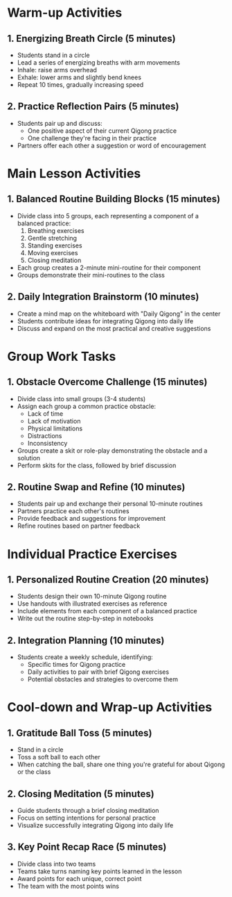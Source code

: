 # Warm-up Activities

## 1. Energizing Breath Circle (5 minutes)
- Students stand in a circle
- Lead a series of energizing breaths with arm movements
- Inhale: raise arms overhead
- Exhale: lower arms and slightly bend knees
- Repeat 10 times, gradually increasing speed

## 2. Practice Reflection Pairs (5 minutes)
- Students pair up and discuss:
  * One positive aspect of their current Qigong practice
  * One challenge they're facing in their practice
- Partners offer each other a suggestion or word of encouragement

# Main Lesson Activities

## 1. Balanced Routine Building Blocks (15 minutes)
- Divide class into 5 groups, each representing a component of a balanced practice:
  1. Breathing exercises
  2. Gentle stretching
  3. Standing exercises
  4. Moving exercises
  5. Closing meditation
- Each group creates a 2-minute mini-routine for their component
- Groups demonstrate their mini-routines to the class

## 2. Daily Integration Brainstorm (10 minutes)
- Create a mind map on the whiteboard with "Daily Qigong" in the center
- Students contribute ideas for integrating Qigong into daily life
- Discuss and expand on the most practical and creative suggestions

# Group Work Tasks

## 1. Obstacle Overcome Challenge (15 minutes)
- Divide class into small groups (3-4 students)
- Assign each group a common practice obstacle:
  * Lack of time
  * Lack of motivation
  * Physical limitations
  * Distractions
  * Inconsistency
- Groups create a skit or role-play demonstrating the obstacle and a solution
- Perform skits for the class, followed by brief discussion

## 2. Routine Swap and Refine (10 minutes)
- Students pair up and exchange their personal 10-minute routines
- Partners practice each other's routines
- Provide feedback and suggestions for improvement
- Refine routines based on partner feedback

# Individual Practice Exercises

## 1. Personalized Routine Creation (20 minutes)
- Students design their own 10-minute Qigong routine
- Use handouts with illustrated exercises as reference
- Include elements from each component of a balanced practice
- Write out the routine step-by-step in notebooks

## 2. Integration Planning (10 minutes)
- Students create a weekly schedule, identifying:
  * Specific times for Qigong practice
  * Daily activities to pair with brief Qigong exercises
  * Potential obstacles and strategies to overcome them

# Cool-down and Wrap-up Activities

## 1. Gratitude Ball Toss (5 minutes)
- Stand in a circle
- Toss a soft ball to each other
- When catching the ball, share one thing you're grateful for about Qigong or the class

## 2. Closing Meditation (5 minutes)
- Guide students through a brief closing meditation
- Focus on setting intentions for personal practice
- Visualize successfully integrating Qigong into daily life

## 3. Key Point Recap Race (5 minutes)
- Divide class into two teams
- Teams take turns naming key points learned in the lesson
- Award points for each unique, correct point
- The team with the most points wins